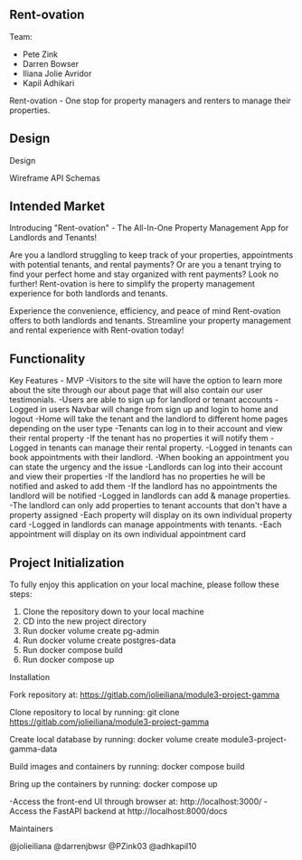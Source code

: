## Rent-ovation

Team:

- Pete Zink
- Darren Bowser
- Iliana Jolie Avridor
- Kapil Adhikari

Rent-ovation - One stop for property managers and renters to manage their properties.

## Design

Design

Wireframe
API
Schemas

## Intended Market

Introducing "Rent-ovation" - The All-In-One Property Management App for Landlords and Tenants!

Are you a landlord struggling to keep track of your properties, appointments with potential tenants, and rental payments? Or are you a tenant trying to find your perfect home and stay organized with rent payments? Look no further! Rent-ovation is here to simplify the property management experience for both landlords and tenants.

Experience the convenience, efficiency, and peace of mind Rent-ovation offers to both landlords and tenants. Streamline your property management and rental experience with Rent-ovation today!

## Functionality

Key Features - MVP
-Visitors to the site will have the option to learn more about the site through our about page that will also contain our user testimonials.
-Users are able to sign up for landlord or tenant accounts
-Logged in users Navbar will change from sign up and login to home and logout
-Home will take the tenant and the landlord to different home pages depending on the user type
-Tenants can log in to their account and view their rental property
-If the tenant has no properties it will notify them
-Logged in tenants can manage their rental property.
-Logged in tenants can book appointments with their landlord.
-When booking an appointment you can state the urgency and the issue
-Landlords can log into their account and view their properties
-If the landlord has no properties he will be notified and asked to add them
-If the landlord has no appointments the landlord will be notified
-Logged in landlords can add & manage properties.
-The landlord can only add properties to tenant accounts that don't have a property assigned
-Each property will display on its own individual property card
-Logged in landlords can manage appointments with tenants.
-Each appointment will display on its own individual appointment card

## Project Initialization

To fully enjoy this application on your local machine, please follow these steps:

1. Clone the repository down to your local machine
2. CD into the new project directory
3. Run docker volume create pg-admin
4. Run docker volume create postgres-data
5. Run docker compose build
6. Run docker compose up

Installation

Fork repository at: https://gitlab.com/jolieiliana/module3-project-gamma

Clone repository to local by running: git clone https://gitlab.com/jolieiliana/module3-project-gamma

Create local database by running: docker volume create module3-project-gamma-data

Build images and containers by running: docker compose build

Bring up the containers by running: docker compose up

-Access the front-end UI through browser at: http://localhost:3000/
-Access the FastAPI backend at http://localhost:8000/docs

Maintainers

@jolieiliana
@darrenjbwsr
@PZink03
@adhkapil10
